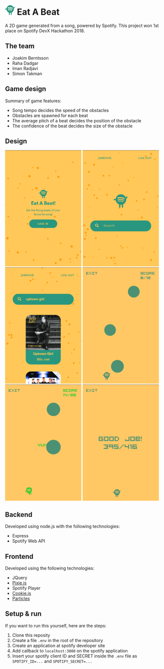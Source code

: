 # ![Logo](public/assets/Spoti_DarkGreen.png) Eat A Beat
A 2D game generated from a song, powered by Spotify. This project won 1st place on Spotify DevX Hackathon 2018.

## The team
* Joakim Berntsson
* Raha Dadgar
* Iman Radjavi
* Simon Takman

## Game design
Summary of game features:
* Song tempo decides the speed of the obstacles
* Obstacles are spawned for each beat
* The average pitch of a beat decides the position of the obstacle
* The confidence of the beat decides the size of the obstacle

## Design
<img src="readme-resources/login.png" width="250" /> <img src="readme-resources/search.png" width="250" /><br/>
<img src="readme-resources/search-results.png" width="250"/> <img src="readme-resources/game.png" width="250"/><br/>
<img src="readme-resources/game-point.png" width="250"/> <img src="readme-resources/game-over.png" width="250"/>

## Backend
Developed using node.js with the following technologies:
* Express
* Spotify Web API

## Frontend
Developed using the following technologies:
* JQuery
* [Pixie.js](https://github.com/pixijs/pixi.js)
* Spotify Player
* [Cookie.js](https://github.com/js-cookie/js-cookie)
* [Particles](https://vincentgarreau.com/particles.js/)

## Setup & run
If you want to run this yourself, here are the steps:
1. Clone this reposity
2. Create a file `.env` in the root of the repository
3. Create an application at spotify developer site
4. Add callback to `localhost:3000` on the spotify application
5. Insert your spotify client ID and SECRET inside the `.env` file as `SPOTIFY_ID=...` and `SPOTIFY_SECRET=...`
